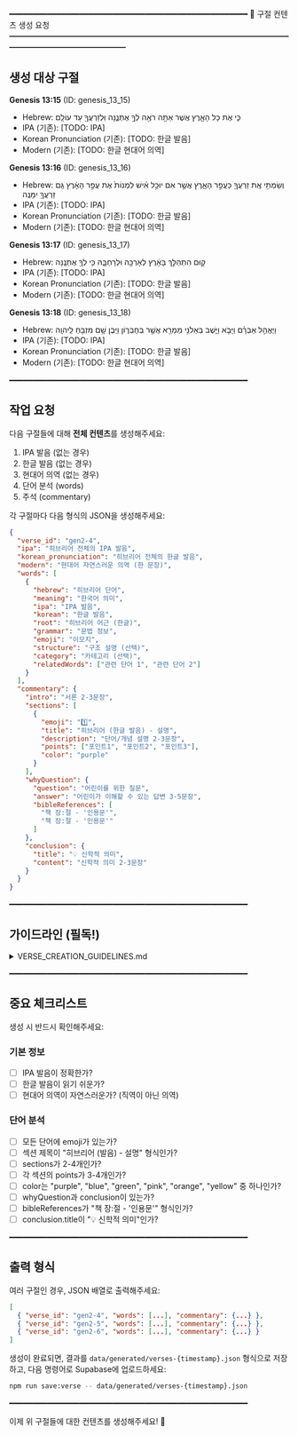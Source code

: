 ━━━━━━━━━━━━━━━━━━━━━━━━━━━━━━━━━━━━━━━━━━━━━━━━━━━
📖 구절 컨텐츠 생성 요청
━━━━━━━━━━━━━━━━━━━━━━━━━━━━━━━━━━━━━━━━━━━━━━━━━━━

## 생성 대상 구절


**Genesis 13:15** (ID: genesis_13_15)
- Hebrew: כִּ֧י אֶת כָּל הָאָ֛רֶץ אֲשֶׁר אַתָּ֥ה רֹאֶ֖ה לְךָ֣ אֶתְּנֶ֑נָּה וּֽלְזַרְעֲךָ֖ עַד עוֹלָֽם
- IPA (기존): [TODO: IPA]
- Korean Pronunciation (기존): [TODO: 한글 발음]
- Modern (기존): [TODO: 한글 현대어 의역]


**Genesis 13:16** (ID: genesis_13_16)
- Hebrew: וְשַׂמְתִּ֥י אֶֽת זַרְעֲךָ֖ כַּעֲפַ֣ר הָאָ֑רֶץ אֲשֶׁ֣ר אִם יוּכַ֣ל אִ֗ישׁ לִמְנוֹת֙ אֶת עֲפַ֣ר הָאָ֔רֶץ גַּֽם זַרְעֲךָ֖ יִמָּנֶֽה
- IPA (기존): [TODO: IPA]
- Korean Pronunciation (기존): [TODO: 한글 발음]
- Modern (기존): [TODO: 한글 현대어 의역]


**Genesis 13:17** (ID: genesis_13_17)
- Hebrew: ק֚וּם הִתְהַלֵּ֣ךְ בָּאָ֔רֶץ לְאָרְכָּ֖הּ וּלְרָחְבָּ֑הּ כִּ֥י לְךָ֖ אֶתְּנֶֽנָּה
- IPA (기존): [TODO: IPA]
- Korean Pronunciation (기존): [TODO: 한글 발음]
- Modern (기존): [TODO: 한글 현대어 의역]


**Genesis 13:18** (ID: genesis_13_18)
- Hebrew: וַיֶּאֱהַ֣ל אַבְרָ֗ם וַיָּבֹ֛א וַיֵּ֛שֶׁב בְּאֵלֹנֵ֥י מַמְרֵ֖א אֲשֶׁ֣ר בְּחֶבְר֑וֹן וַיִּֽבֶן שָׁ֥ם מִזְבֵּ֖חַ לַֽיהוָֽה
- IPA (기존): [TODO: IPA]
- Korean Pronunciation (기존): [TODO: 한글 발음]
- Modern (기존): [TODO: 한글 현대어 의역]


━━━━━━━━━━━━━━━━━━━━━━━━━━━━━━━━━━━━━━━━━━━━━━━━━━━

## 작업 요청

다음 구절들에 대해 **전체 컨텐츠**를 생성해주세요:
1. IPA 발음 (없는 경우)
2. 한글 발음 (없는 경우)
3. 현대어 의역 (없는 경우)
4. 단어 분석 (words)
5. 주석 (commentary)

각 구절마다 다음 형식의 JSON을 생성해주세요:

```json
{
  "verse_id": "gen2-4",
  "ipa": "히브리어 전체의 IPA 발음",
  "korean_pronunciation": "히브리어 전체의 한글 발음",
  "modern": "현대어 자연스러운 의역 (한 문장)",
  "words": [
    {
      "hebrew": "히브리어 단어",
      "meaning": "한국어 의미",
      "ipa": "IPA 발음",
      "korean": "한글 발음",
      "root": "히브리어 어근 (한글)",
      "grammar": "문법 정보",
      "emoji": "이모지",
      "structure": "구조 설명 (선택)",
      "category": "카테고리 (선택)",
      "relatedWords": ["관련 단어 1", "관련 단어 2"]
    }
  ],
  "commentary": {
    "intro": "서론 2-3문장",
    "sections": [
      {
        "emoji": "1️⃣",
        "title": "히브리어 (한글 발음) - 설명",
        "description": "단어/개념 설명 2-3문장",
        "points": ["포인트1", "포인트2", "포인트3"],
        "color": "purple"
      }
    ],
    "whyQuestion": {
      "question": "어린이를 위한 질문",
      "answer": "어린이가 이해할 수 있는 답변 3-5문장",
      "bibleReferences": [
        "책 장:절 - '인용문'",
        "책 장:절 - '인용문'"
      ]
    },
    "conclusion": {
      "title": "💡 신학적 의미",
      "content": "신학적 의미 2-3문장"
    }
  }
}
```

━━━━━━━━━━━━━━━━━━━━━━━━━━━━━━━━━━━━━━━━━━━━━━━━━━━

## 가이드라인 (필독!)

<details>
<summary>VERSE_CREATION_GUIDELINES.md</summary>

```markdown
# 창세기 구절 컨텐츠 작성 지침 (컨텐츠 제작 에이전트용)

> ⚠️ **이 문서는 컨텐츠 제작 에이전트 전용입니다**
>
> **에이전트 역할 분리:**
> - **크롤링 에이전트**: 히브리어 원문 수집 → Supabase 저장 (참조: `docs/CRAWLING_AGENT.md`)
> - **컨텐츠 제작 에이전트** (이 문서): Claude 4.5 Haiku로 IPA 발음, 한글 발음, 현대어 번역, 단어 분석, 주석 생성 → Supabase 저장 (참조: `docs/CONTENT_GENERATION_AGENT.md`)

## 목차
1. [개요](#개요)
2. [구절 데이터 구조](#구절-데이터-구조)
3. [히브리어 표기 규칙](#히브리어-표기-규칙)
4. [단어 분석 작성 규칙](#단어-분석-작성-규칙)
5. [깊이 읽기(Commentary) 작성 규칙](#깊이-읽기commentary-작성-규칙)
6. [체크리스트](#체크리스트)
7. [자주 하는 실수](#자주-하는-실수)

---

## 개요

이 문서는 **컨텐츠 제작 에이전트**가 Claude 4.5 Haiku를 사용하여 구절 컨텐츠를 생성할 때 지켜야 할 규칙과 형식을 정의합니다.

**작업 범위:**
- ✅ IPA 발음 생성
- ✅ 한글 발음 생성
- ✅ 현대어 의역 생성
- ✅ 단어 분석 (words 테이블)
- ✅ 주석 (commentaries 관련 테이블)
- ❌ 히브리어 원문 수집 (크롤링 에이전트 담당)

**전제 조건:**
- 히브리어 원문은 크롤링 에이전트에 의해 이미 `verses` 테이블에 저장되어 있어야 합니다.
- 컨텐츠 제작 에이전트는 원문을 읽어와서 나머지 필드를 채웁니다.

---

## 구절 데이터 구조

각 구절은 다음 필드를 포함해야 합니다:

```typescript
{
  id: string;                    // '{책ID}_{장}_{절}' 형식 (예: 'genesis_1_1')
  reference: string;             // '창세기 1:1' 형식
  hebrew: string;                // 히브리어 원문 (크롤링 에이전트가 이미 저장함)
  ipa: string;                   // 국제 음성 기호 표기 (생성 필요)
  koreanPronunciation: string;   // 한글 발음 표기 (생성 필요)
  modern: string;                // 현대어 의역 (생성 필요)
  words: Word[];                 // 단어별 상세 분석 (생성 필요)
  commentary: Commentary;        // 깊이 읽기 (생성 필요, 필수)
}
```

### 필수 vs 선택 필드

**필수 필드:**
- `id`, `reference`, `hebrew`, `ipa`, `koreanPronunciation`, `modern`, `words`, `commentary`
  - 모든 구절은 깊이 있는 학습을 위해 commentary를 반드시 포함해야 합니다

---

## 히브리어 표기 규칙

### 1. 히브리어 원문 (hebrew)
- **정확한 히브리어 문자** 사용
- **니쿠드(모음 부호)** 포함
- **마케프(-)** 및 기타 구두점 정확히 표기
- RTL(우→좌) 방향은 자동 처리됨

**예시:**
```typescript
hebrew: 'בְּרֵאשִׁית, בָּרָא אֱלֹהִים, אֵת הַשָּׁמַיִם, וְאֵת הָאָרֶץ.'
```

### 2. IPA 표기 (ipa)
- **국제 음성 기호 표준** 준수
- 강세는 `ˈ`로 표시
- 음절 구분은 공백으로

**예시:**
```typescript
ipa: 'bəreʃit baˈra ʔɛloˈhim ʔet haʃaˈmajim vəʔet haˈʔarɛts'
```

### 3. 한글 발음 (koreanPronunciation)
- 한국인이 읽기 쉬운 형태로 표기
- 음절 단위로 공백 구분
- 하이픈(-)이나 쉼표 사용 최소화

**예시:**
```typescript
koreanPronunciation: '베레쉬트 바라 엘로힘 에트 하샤마임 베에트 하아레츠'
```

---

## 단어 분석 작성 규칙

각 `Word` 객체는 다음 구조를 따릅니다:

```typescript
{
  hebrew: string;          // 히브리어 단어
  meaning: string;         // 한국어 의미
  ipa: string;             // IPA 발음
  korean: string;          // 한글 발음
  letters: string;         // 글자별 분해 (예: "ש(sh) + ָ + ל(l) + ו(o) + ם(m)")
  root: string;            // 어근 (히브리어 + 한글)
  grammar: string;         // 간단한 품사 (명사/동사/형용사/전치사/접속사/부사/대명사)
  emoji: string;           // 단어를 시각적으로 표현하는 이모지 (필수, fallback)
  iconSvg: string;         // 화려한 커스텀 SVG 아이콘 (필수) ⭐ 새로 추가!
  relatedWords?: string[]; // 관련 단어들 (선택)
}
```

### 필수 vs 선택 필드

**필수 필드:**
- `hebrew`, `meaning`, `ipa`, `korean`, `letters`, `root`, `grammar`, `emoji`, `iconSvg`

**선택 필드:**
- `relatedWords` - 어근이 같거나 의미적으로 연관된 단어들

### 1. 단어 선택 기준
- **의미 단위**로 묶어서 분석
- 전치사+명사, 접속사+동사 등은 하나의 단위로 처리 가능
- 중요한 단어는 개별 분석

### 2. letters 필드 작성 (새로 추가)
히브리어 초보자를 위해 각 글자의 발음을 분해하여 표시합니다.

**형식:** `글자1(발음1) + 글자2(발음2) + ...`

**작성 원칙:**
- 히브리어 글자와 그에 대응하는 발음을 괄호 안에 표시
- `+` 기호로 각 글자를 연결
- 모음 부호(니쿠드)는 발음에 포함시키되, 단독으로는 표시 안 함
- 복잡한 경우 의미 단위로 묶을 수 있음

**예시:**
```typescript
// שָׁלוֹם (샬롬 - 평안)
letters: "ש(sh) + ָ(a) + ל(l) + וֹ(o) + ם(m)"

// בְּרֵאשִׁית (베레쉬트 - 처음에)
letters: "בְּ(be) + רֵא(re) + שִׁ(shi) + ית(t)"

// אֱלֹהִים (엘로힘 - 하나님)
letters: "אֱ(e) + לֹ(lo) + הִ(hi) + ים(m)"

// הַשָּׁמַיִם (하샤마임 - 하늘들)
letters: "הַ(ha) + שָּׁ(sha) + מַ(ma) + יִם(yim)"
```

### 3. grammar 필드 작성 (간소화됨)
**형식:** 단순한 품사만 표시

**허용되는 값:**
- `명사` - 사람, 사물, 개념
- `동사` - 행동, 상태
- `형용사` - 성질, 상태
- `전치사` - 위치, 방향, 관계
- `접속사` - 단어/문장 연결
- `부사` - 동사/형용사 수식
- `대명사` - 명사 대체
- `기타` - 위에 해당하지 않는 경우

**예시:**
```typescript
grammar: '명사'       // בְּרֵאשִׁית (처음)
grammar: '동사'       // בָּרָא (창조하다)
grammar: '형용사'     // טוֹב (좋은)
grammar: '전치사'     // בְּ (~에)
grammar: '접속사'     // וְ (그리고)
```

> **참고:** 상세한 문법 정보(Qal, 완료형, 3인칭 등)는 제거되었습니다. 단순하게 품사만 표시합니다.

### 4. root 필드 작성
**형식:** `히브리어 어근 (한글 발음)`

**예시:**
```typescript
root: 'ב-ר-א (bara)'
root: 'רֵאשִׁית (레쉬트)'
root: 'אֱלֹהַּ (엘로아)'
```

### 5. emoji 필드 (필수, fallback용)
각 단어의 의미를 직관적으로 표현하는 이모지를 선택합니다.

**선택 원칙:**
- 단어의 핵심 의미를 시각적으로 표현
- 학습자가 단어를 쉽게 기억할 수 있도록 도움
- 한 개의 이모지만 사용

**예시:**
```typescript
emoji: '🌅'  // 베레쉬트(처음, 시작)
emoji: '✨'  // 바라(창조하다)
emoji: '👑'  // 엘로힘(하나님)
emoji: '🌥️' // 하샤마임(하늘들)
emoji: '🌎'  // 하아레츠(땅)
emoji: '💡'  // 오르(빛)
emoji: '🌙'  // 라일라(밤)
```

### 6. iconSvg 필드 (필수) ⭐ 새로 추가!

**중요**: 각 단어마다 화려하고 웅장한 커스텀 SVG 아이콘을 직접 생성해야 합니다!

단어의 의미를 시각적으로 표현하는 **64x64 SVG 코드**를 생성합니다.

#### 디자인 요구사항

**필수 특징:**
- 🎨 **화려함**: 최소 3-4가지 그라디언트 사용
- 💎 **웅장함**: 임팩트 있고 기억에 남는 디자인
- 🎯 **상징성**: 단어 의미를 직관적으로 표현
- 🌈 **풍부한 색상**: 4-6가지 색상으로 다채롭게

#### SVG 구조 템플릿

```typescript
iconSvg: `<svg viewBox="0 0 64 64" xmlns="http://www.w3.org/2000/svg">
  <defs>
    <linearGradient id="grad1" x1="0%" y1="0%" x2="0%" y2="100%">
      <stop offset="0%" stop-color="#FFD700" />
      <stop offset="100%" stop-color="#FFA500" />
    </linearGradient>
    <radialGradient id="grad2">
      <stop offset="0%" stop-color="#FFFFFF" />
      <stop offset="100%" stop-color="#FF6B35" />
    </radialGradient>
  </defs>

  <!-- 메인 비주얼 요소들 -->
  <circle cx="32" cy="32" r="20" fill="url(#grad1)"
    filter="drop-shadow(0 0 8px rgba(255, 215, 0, 0.8))" />

  <!-- 추가 디테일 -->
  <path d="M..." fill="url(#grad2)" opacity="0.8" />
</svg>`
```

#### 실제 예시

**בְּרֵאשִׁית (베레쉬트) - 처음, 태초**
```typescript
iconSvg: `<svg viewBox="0 0 64 64" xmlns="http://www.w3.org/2000/svg">
  <defs>
    <radialGradient id="sun1">
      <stop offset="0%" stop-color="#FFD700" />
      <stop offset="100%" stop-color="#FF6B35" />
    </radialGradient>
    <linearGradient id="sky1" x1="0%" y1="0%" x2="0%" y2="100%">
      <stop offset="0%" stop-color="#FF6B9D" />
      <stop offset="100%" stop-color="#8B3A62" />
    </linearGradient>
  </defs>
  <rect width="64" height="64" fill="url(#sky1)" opacity="0.3" rx="8" />
  <circle cx="32" cy="28" r="12" fill="url(#sun1)"
    filter="drop-shadow(0 0 8px rgba(255, 215, 0, 0.8))" />
  <g stroke="#FFD700" stroke-width="2">
    <line x1="32" y1="12" x2="32" y2="18" />
    <line x1="44" y1="16" x2="40" y2="20" />
    <line x1="48" y1="28" x2="42" y2="28" />
  </g>
</svg>`
```

**אֱלֹהִים (엘로힘) - 하나님**
```typescript
iconSvg: `<svg viewBox="0 0 64 64" xmlns="http://www.w3.org/2000/svg">
  <defs>
    <linearGradient id="crown1">
      <stop offset="0%" stop-color="#FFD700" />
      <stop offset="100%" stop-color="#FF8C00" />
    </linearGradient>
  </defs>
  <circle cx="32" cy="32" r="28" fill="rgba(255, 215, 0, 0.1)" />
  <path d="M 12 48 L 16 36 L 22 40 L 32 28 L 42 40 L 48 36 L 52 48 Z"
    fill="url(#crown1)" stroke="#FF8C00" stroke-width="2"
    filter="drop-shadow(0 4px 6px rgba(0, 0, 0, 0.3))" />
  <rect x="12" y="48" width="40" height="6" fill="url(#crown1)" />
  <circle cx="32" cy="32" r="3" fill="#FF1493"
    filter="drop-shadow(0 0 4px rgba(255, 20, 147, 0.8))" />
</svg>`
```

**נָחָשׁ (나하쉬) - 뱀**
```typescript
iconSvg: `<svg viewBox="0 0 64 64" xmlns="http://www.w3.org/2000/svg">
  <defs>
    <linearGradient id="snake1" x1="0%" x2="100%">
      <stop offset="0%" stop-color="#00C853" />
      <stop offset="100%" stop-color="#FFD700" />
    </linearGradient>
  </defs>
  <path d="M 48 52 Q 52 44 48 36 Q 44 28 48 20 Q 52 12 48 4"
    stroke="url(#snake1)" stroke-width="12" stroke-linecap="round" fill="none"
    filter="drop-shadow(2px 2px 4px rgba(0, 0, 0, 0.3))" />
  <ellipse cx="48" cy="4" rx="8" ry="6" fill="url(#snake1)"
    transform="rotate(-30 48 4)" />
  <circle cx="45" cy="3" r="2" fill="#FFD700" />
  <circle cx="20" cy="32" r="8" fill="#C41E3A"
    filter="drop-shadow(2px 2px 4px rgba(0, 0, 0, 0.3))" />
</svg>`
```

#### 작성 지침

1. **그라디언트 필수**: 최소 2개 이상의 그라디언트 정의
2. **색상 선택**: 단어 의미와 어울리는 색상 팔레트
   - 하나님/거룩: 금색, 흰색, 보라
   - 창조/생명: 초록, 청록, 금색
   - 빛: 노랑, 주황, 흰색
   - 어둠: 보라, 검정, 남색
   - 물: 파랑, 청록, 흰색
   - 불: 빨강, 주황, 노랑
3. **특수 효과**: `filter="drop-shadow(...)"` 적극 활용
4. **투명도**: `opacity` 속성으로 깊이감 표현
5. **간결성**: 너무 복잡하지 않게, 핵심 요소만

#### 주의사항

⚠️ **인라인 스타일**: SVG 문자열 형태로 저장되므로 외부 CSS 참조 불가
⚠️ **ID 충돌 방지 (중요!)**: 각 단어마다 **완전히 고유한** gradient ID 사용
   - ❌ 잘못된 예: `id="grad1"`, `id="sun1"`, `id="point1"` (다른 단어와 중복 가능)
   - ✅ 올바른 예: `id="bereshit-sun1"`, `id="elohim-crown1"`, `id="nashash-snake1"`
   - **규칙**: `{히브리어단어영문}-{고유식별자}` 형식 사용
   - **이유**: HebrewIcon 컴포넌트가 자동으로 고유 ID를 생성하지만, 원본에도 고유 ID 사용 권장
⚠️ **따옴표**: SVG 속성값에 `"` 사용, 전체 문자열은 백틱(\`) 사용
⚠️ **API 사용 금지**: 외부 API를 호출하지 말고, 직접 SVG 코드를 작성할 것!

#### 🐛 알려진 에러 및 해결법

**에러 1: SVG Gradient ID 충돌**
- **증상**: 로컬에서는 SVG 아이콘이 표시되지만 Vercel 배포 후 ❓로 표시됨
- **원인**: 여러 단어에서 동일한 gradient ID (예: `id="grad1"`) 사용 시 DOM 충돌
- **해결**: 각 단어마다 고유한 prefix 사용 (예: `id="bereshit-grad1"`, `id="bara-grad1"`)
- **자동 처리**: HebrewIcon.tsx에서 자동으로 고유 ID 생성하지만, 원본도 고유하게 작성 권장

### 7. relatedWords 필드 (선택)
어근이 같거나 의미적으로 연관된 히브리어 단어들을 배열로 제공합니다.
학습자가 어휘를 확장하고 단어 간의 관계를 이해하는 데 도움이 됩니다.

**작성 원칙:**
- 2-3개 정도의 관련 단어 제공
- "히브리어 (한글 발음 - 한국어 의미)" 형식 사용
- 중요한 단어나 학습 초기 단계의 단어에 주로 사용

**예시:**
```typescript
relatedWords: [
  'רֹאשׁ (로쉬 - 머리)',
  'רִאשׁוֹן (리쇼온 - 첫째)'
]
relatedWords: [
  'בְּרִיאָה (브리아 - 창조물)',
  'בּוֹרֵא (보레 - 창조주)'
]
relatedWords: [
  'אֵל (엘 - 하나님)',
  'יְהוָה (여호와 - 주님)'
]
```

---

## 깊이 읽기(Commentary) 작성 규칙

### ⚠️ 가장 중요: 섹션 제목 형식

**반드시 다음 형식을 따라야 합니다:**

```
히브리어 단어 (한글 발음) - 한국어 설명
```

### ✅ 올바른 예시:
```typescript
title: "בְּרֵאשִׁית (베레쉬트) - 절대적인 시작"
title: "בָּרָא (바라) - 무에서 유를 창조하다"
title: "צְבָאָם (체바암) - 만물의 군대"
title: "הַשָּׁמַיִם וְהָאָרֶץ (하샤마임 베하아레츠) - 하늘과 땅, 창조의 전체성"
```

### ❌ 잘못된 예시:
```typescript
title: "하늘과 땅 - 창조의 전체성"              // ❌ 히브리어 없음
title: "절대적인 시작"                          // ❌ 히브리어와 발음 없음
title: "만물의 군대 - צְבָאָם"                  // ❌ 순서가 반대
```

---

### Commentary 구조

```typescript
commentary: {
  intro: string;                 // 서론 (2-3문장) - 필수
  sections: CommentarySection[]; // 2-4개 섹션 - 필수
  whyQuestion: {                 // 어린이를 위한 질문 - 필수
    question: string;
    answer: string;              // 3-5문장
    bibleReferences: string[];   // 관련 구절 2-4개
  };
  conclusion: {                  // 신학적 의미 - 필수
    title: string;               // 항상 "💡 신학적 의미"
    content: string;             // 2-3문장
  };
}
```

**모든 필드가 필수입니다.** 각 구절은 완전한 학습 경험을 제공하기 위해 intro, sections, whyQuestion, conclusion을 모두 포함해야 합니다.

### 1. intro (서론)
- 구절의 **전체적인 의미**를 2-3문장으로 요약
- 신학적/역사적 맥락 제공
- 구절이 왜 중요한지 설명

**예시:**
```typescript
intro: "창세기 2장 1절은 6일간의 창조 사역의 완성을 선언합니다. '완성되었다'는 히브리어 '칼라'는 단순히 끝났다는 의미가 아니라, 완전하고 완벽하게 이루어졌다는 의미를 담고 있습니다."
```

### 2. sections (색상 카드 섹션)
각 섹션은 **하나의 주요 히브리어 단어나 개념**을 깊이 있게 설명합니다.

#### CommentarySection 구조:
```typescript
{
  emoji: string;           // "1️⃣", "2️⃣", "3️⃣", "4️⃣"
  title: string;           // ⚠️ 반드시 "히브리어 (발음) - 설명" 형식
  description: string;     // 단어/개념 설명 (2-3문장)
  points: string[];        // 핵심 포인트 3-4개
  color: 'purple' | 'blue' | 'green' | 'pink' | 'orange' | 'yellow';
}
```

#### 섹션 수 가이드:
- **2-4개 섹션** 작성
  - 간단한 구절: 2개
  - 일반적인 구절: 3개
  - 복잡하거나 중요한 구절: 4개

#### 색상 선택 가이드:
- 각 섹션에 **다른 색상** 사용
- 권장 순서: purple → blue → green → pink (또는 orange, yellow)
- 색상 뒤에 **`as const` 타입 단언** 필요 (TypeScript 타입 안정성)

**예시:**
```typescript
sections: [
  {
    emoji: "1️⃣",
    title: "וַיְכֻלּוּ (바예쿨루) - 완성의 선언",
    description: "히브리어 '칼라'는 '완성하다', '끝내다'를 의미하는 동사입니다. 수동태 형태(Pual)로 사용되어 하나님의 창조 사역이 완전히 이루어졌음을 강조합니다.",
    points: [
      "창조는 무작위나 진행 중인 과정이 아니라 완성된 사건입니다",
      "하나님의 계획은 완벽하게 실현되었습니다",
      "모든 피조물이 제자리를 찾고 목적을 갖게 되었습니다"
    ],
    color: "purple" as const
  },
  {
    emoji: "2️⃣",
    title: "צְבָאָם (체바암) - 만물의 군대",
    description: "'체바'는 본래 '군대', '군사력'을 의미하는 단어입니다. 여기서는 하늘과 땅의 모든 피조물을 지칭하며, 창조 세계의 질서와 조직성을 나타냅니다.",
    points: [
      "별들, 천사들, 동물들, 식물들 모두가 하나님의 '군대'입니다",
      "각 피조물은 창조주의 명령에 따라 움직이는 조직된 전체입니다",
      "'만군의 여호와'라는 표현의 배경이 됩니다"
    ],
    color: "blue" as const
  },
  {
    emoji: "3️⃣",
    title: "הַשָּׁמַיִם וְהָאָרֶץ (하샤마임 베하아레츠) - 하늘과 땅, 창조의 전체성",
    description: "'하늘과 땅'이라는 표현은 히브리어의 '메리즘'(merism) 기법으로, 두 극단을 언급함으로써 그 사이의 모든 것을 포함하는 수사법입니다.",
    points: [
      "보이는 것과 보이지 않는 것 모두가 완성되었습니다",
      "영적 세계와 물질 세계가 모두 포함됩니다",
      "우주의 모든 영역이 하나님의 창조 안에 있습니다"
    ],
    color: "green" as const
  }
]
```

### 3. whyQuestion (어린이를 위한 질문)
**목적:** 어린이들이 구절을 이해하도록 돕는 간단한 질문과 답변

```typescript
whyQuestion: {
  question: "왜 하나님은 하늘과 땅을 '완성'하셨을까요?",
  answer: "하나님은 우리가 살아갈 세상을 완벽하게 준비하고 싶으셨어요. 마치 부모님이 아기가 태어나기 전에 집을 깨끗이 정리하고 필요한 모든 것을 준비하는 것처럼, 하나님도 우리를 위해 모든 것을 완벽하게 만들어주셨답니다.",
  bibleReferences: [
    "시편 33:6 - '여호와의 말씀으로 하늘이 지음이 되었으며'",
    "골로새서 1:16 - '만물이 그에게서 창조되되 하늘과 땅에서 보이는 것들과 보이지 않는 것들'",
    "요한복음 1:3 - '만물이 그로 말미암아 지은 바 되었으니'"
  ]
}
```

**작성 원칙:**
- **question:** 간단하고 직접적인 질문
- **answer:** 3-5문장, 어린이가 이해할 수 있는 비유 사용
- **bibleReferences:** 2-4개의 관련 구절, `책 장:절 - "인용문"` 형식

### 4. conclusion (신학적 의미)
**목적:** 구절의 더 깊은 신학적 의미나 적용을 제시

```typescript
conclusion: {
  title: "💡 신학적 의미",
  content: "창조의 완성은 하나님의 신실하심을 보여줍니다. 하나님이 시작하신 일은 반드시 완성하십니다. 이는 구원의 역사에도 적용됩니다 - '너희 속에서 착한 일을 시작하신 이가 그리스도 예수의 날까지 이루실 줄을 우리는 확신하노라'(빌립보서 1:6)."
}
```

**작성 원칙:**
- **title:** 항상 `"💡 신학적 의미"` 고정
- **content:** 2-3문장, 신학적 통찰이나 그리스도 중심적 해석

---

## 현대어 의역 작성 규칙

### modern 필드
- **의역(paraphrase)** 형태로 작성
- 직역이 아닌 현대 한국어로 자연스럽게 의미 전달
- 한 문장으로 작성 (UI에서 한 줄로 표시됨)

### ✅ 좋은 예시 (의역):
```typescript
modern: '이렇게 하늘과 땅과 그 안의 모든 것이 완성되었습니다'
modern: '태초에 하나님께서 하늘과 땅을 창조하셨습니다'
modern: '땅은 혼돈하고 공허하며 어둠이 깊음 위에 있고, 하나님의 영은 수면 위에 운행하고 계셨습니다'
```

### ❌ 잘못된 예시 (직역):
```typescript
modern: '완성되었다 하늘들이 그리고 땅이 그리고 모든-그것들의 군대가'  // ❌ 직역체
modern: '하늘과 땅과 그 만물이 다 이루니라'                              // ❌ 고어체
```

---

## 체크리스트

새 구절을 추가하기 전에 다음 항목을 확인하세요:

### 기본 정보
- [ ] `id`가 `{책ID}_{장}_{절}` 형식인가? (예: `genesis_1_1`, `genesis_2_10`)
- [ ] `reference`가 `창세기 {장}:{절}` 형식인가?
- [ ] 히브리어 원문이 정확하고 니쿠드가 포함되어 있는가?
- [ ] IPA 표기가 정확한가?
- [ ] 한글 발음이 읽기 쉬운가?
- [ ] 현대어 의역이 자연스러운가? (직역이 아닌가?)

### 단어 분석
- [ ] 의미 단위로 적절하게 묶였는가?
- [ ] 모든 단어에 `hebrew`, `meaning`, `ipa`, `korean`, `root`, `grammar`, `emoji`가 있는가?
- [ ] `root` 필드가 `히브리어 (한글)` 형식인가?
- [ ] `grammar` 필드가 명확하고 일관된 형식인가?
- [ ] `emoji`가 단어의 의미를 적절하게 표현하는가?
- [ ] `relatedWords`를 추가할 만한 중요한 단어인가? (선택사항)

### 깊이 읽기 (Commentary) - 모든 필드 필수
- [ ] `intro`가 구절의 전체 의미를 잘 요약하는가? (2-3문장)
- [ ] 섹션이 2-4개 있는가?
- [ ] **모든 섹션 제목이 "히브리어 (한글 발음) - 설명" 형식인가?** ⚠️ 가장 중요!
- [ ] 각 섹션에 다른 색상을 사용했는가?
- [ ] 각 섹션의 color에 `as const` 타입 단언이 있는가?
- [ ] 각 섹션의 `points` 배열에 3-4개의 핵심 포인트가 있는가?
- [ ] `whyQuestion`이 있고, 답변이 어린이가 이해할 수 있는가?
- [ ] `bibleReferences`가 2-4개 있고 `책 장:절 - "인용문"` 형식인가?
- [ ] `conclusion`이 있고, title이 정확히 `"💡 신학적 의미"`인가?
- [ ] `conclusion.content`가 2-3문장으로 신학적 의미를 잘 설명하는가?

### TypeScript 형식
- [ ] 모든 문자열이 따옴표로 감싸져 있는가?
- [ ] color에 `as const` 타입 단언이 있는가?
- [ ] 배열과 객체가 올바르게 닫혔는가?
- [ ] 쉼표가 올바른 위치에 있는가?

---

## 자주 하는 실수

### 0. ❌ commentary를 생략
**잘못된 예:**
```typescript
{
  id: 'genesis_1_1',
  reference: '창세기 1:1',
  // ... 기본 필드들
  // commentary가 없음 ❌
}
```

**올바른 예:**
```typescript
{
  id: 'genesis_1_1',
  reference: '창세기 1:1',
  // ... 기본 필드들
  commentary: {
    intro: "...",
    sections: [...],
    whyQuestion: {...},
    conclusion: {...}
  } // ✅ 모든 구절에 필수
}
```

### 1. ❌ 섹션 제목에 히브리어 누락
**잘못된 예:**
```typescript
title: "하늘과 땅 - 창조의 전체성"
title: "완성의 선언"
```

**올바른 예:**
```typescript
title: "הַשָּׁמַיִם וְהָאָרֶץ (하샤마임 베하아레츠) - 하늘과 땅, 창조의 전체성"
title: "וַיְכֻלּוּ (바예쿨루) - 완성의 선언"
```

### 2. ❌ 현대어 의역을 직역으로 작성
**잘못된 예:**
```typescript
modern: '그리고 완성되었다 하늘들이 그리고 땅이'  // 직역체
```

**올바른 예:**
```typescript
modern: '이렇게 하늘과 땅과 그 안의 모든 것이 완성되었습니다'  // 자연스러운 의역
```

### 3. ❌ root 필드에 한글 발음 누락
**잘못된 예:**
```typescript
root: 'ב-ר-א'       // 한글 없음
root: '(bara)'      // 히브리어 없음
```

**올바른 예:**
```typescript
root: 'ב-ר-א (bara)'
```

### 4. ❌ color에 as const 누락
**잘못된 예:**
```typescript
color: "purple"     // TypeScript 타입 에러 발생 가능
```

**올바른 예:**
```typescript
color: "purple" as const
```

### 5. ❌ 섹션의 points가 너무 적거나 많음
**잘못된 예:**
```typescript
points: [
  "하나님의 능력을 보여줍니다"  // 1개만 - 너무 적음
]
```

```typescript
points: [
  "첫 번째 포인트",
  "두 번째 포인트",
  "세 번째 포인트",
  "네 번째 포인트",
  "다섯 번째 포인트",
  "여섯 번째 포인트"  // 6개 - 너무 많음
]
```

**올바른 예:**
```typescript
points: [
  "창조는 무작위나 진행 중인 과정이 아니라 완성된 사건입니다",
  "하나님의 계획은 완벽하게 실현되었습니다",
  "모든 피조물이 제자리를 찾고 목적을 갖게 되었습니다"
]  // 3개 - 적절함
```

### 6. ❌ bibleReferences 형식 오류
**잘못된 예:**
```typescript
bibleReferences: [
  "시편 33:6",                    // 인용문 없음
  "여호와의 말씀으로 하늘이...",  // 출처 없음
]
```

**올바른 예:**
```typescript
bibleReferences: [
  "시편 33:6 - '여호와의 말씀으로 하늘이 지음이 되었으며'",
  "골로새서 1:16 - '만물이 그에게서 창조되되 하늘과 땅에서 보이는 것들과 보이지 않는 것들'"
]
```

### 7. ❌ 단어에 emoji 누락
**잘못된 예:**
```typescript
{
  hebrew: 'בָּרָא',
  meaning: '창조하셨다',
  ipa: 'baˈra',
  korean: '바라',
  root: 'ב-ר-א (bara)',
  grammar: '동사 Qal 완료형 3인칭 남성 단수'
  // emoji 없음 ❌
}
```

**올바른 예:**
```typescript
{
  hebrew: 'בָּרָא',
  meaning: '창조하셨다',
  ipa: 'baˈra',
  korean: '바라',
  root: 'ב-ר-א (bara)',
  grammar: '동사 Qal 완료형 3인칭 남성 단수',
  emoji: '✨'  // ✅ 필수
}
```

### 8. ❌ whyQuestion 또는 conclusion 누락
**잘못된 예:**
```typescript
commentary: {
  intro: "...",
  sections: [...]
  // whyQuestion과 conclusion이 없음 ❌
}
```

**올바른 예:**
```typescript
commentary: {
  intro: "...",
  sections: [...],
  whyQuestion: {  // ✅ 필수
    question: "왜 하나님은 세상을 만드셨을까요?",
    answer: "하나님은 우리를 사랑하시기 때문에...",
    bibleReferences: [...]
  },
  conclusion: {  // ✅ 필수
    title: "💡 신학적 의미",
    content: "창조의 완성은 하나님의 신실하심을 보여줍니다..."
  }
}
```

### 9. ❌ 섹션 수가 너무 적거나 많음
**잘못된 예:**
```typescript
sections: [
  // 섹션이 1개만 - 너무 적음 ❌
]

sections: [
  // 섹션이 5개 이상 - 너무 많음 ❌
]
```

**올바른 예:**
```typescript
sections: [
  // 2-4개가 적절 ✅
  // 간단한 구절: 2개
  // 일반적인 구절: 3개
  // 복잡한 구절: 4개
]
```

---

## AI 도구 사용 지침 (컨텐츠 제작 에이전트)

**컨텐츠 제작 에이전트**는 Claude 4.5 Haiku를 사용하여 구절 컨텐츠를 자동 생성합니다.

### 사용 모델
- **Claude 4.5 Haiku** (Anthropic API)
  - 빠른 응답 속도
  - 히브리어 및 신학적 컨텐츠 처리에 적합
  - 비용 효율적 (~$4 for Genesis 전체 1,533 구절)

### 웹 리서치 도구
**선택 사항: 온라인 참고 자료**

컨텐츠 생성 시 필요에 따라 온라인 참고 자료를 조회할 수 있습니다:

#### 참고 가능한 소스:
1. **IPA 발음 조사**
   - Wiktionary, 언어학 사이트에서 IPA 표기 확인

2. **신학적 배경 연구**
   - Matthew Henry Commentary, Keil & Delitzsch 등 온라인 주석서
   - 참고만 하되, 그대로 번역하지 않고 한국어로 재작성

3. **관련 성경 구절 찾기**
   - Bible Gateway, Bible Hub 등에서 교차 참조 확인
   - whyQuestion의 bibleReferences 작성 시 활용

> ⚠️ **주의**: 히브리어 원문은 크롤링 에이전트가 이미 Supabase에 저장했으므로, 컨텐츠 제작 에이전트는 DB에서 읽어와서 사용합니다.

### AI 작업 프로세스

1. **데이터 조회 단계**
   - Supabase에서 히브리어 원문만 있는 구절 조회
   - `WHERE ipa = '' OR korean_pronunciation = ''`

2. **작성 단계** (Claude 4.5 Haiku가 직접 작성)
   - 수집한 정보 기반으로 구절 데이터 작성
   - **commentary를 AI가 직접 작성** (리서치 자료 참고)
     - intro: 구절의 신학적/역사적 맥락 설명
     - sections: 주요 히브리어 단어 분석
     - whyQuestion: 어린이 눈높이 질문과 답변
     - conclusion: 신학적 의미 정리
   - words 배열의 모든 필드 작성

3. **검토 및 수정**
   - 이 가이드라인의 체크리스트로 검증
   - 창세기 1장 예시와 형식 비교
   - 섹션 제목 형식 확인: "히브리어 (발음) - 설명"
   - 모든 필수 필드 존재 확인

### Commentary 작성 시 주의사항

**AI가 직접 작성해야 하는 이유:**
- 일관된 어조와 스타일 유지
- 한국어 학습자에게 최적화된 설명
- 어린이와 성인 모두를 위한 균형잡힌 내용
- 창세기 1장 예시와 동일한 품질 유지

**작성 원칙:**
- 리서치한 주석서는 **참고만** 하되, 그대로 번역하지 않음
- 한국 교회 전통과 문화를 고려한 설명
- 학술적이면서도 쉬운 언어 사용
- 신학적 정확성과 목회적 적용의 균형

---

## 참고 자료

### 히브리어 참고 도구
- **Blue Letter Bible** (https://www.blueletterbible.org) - 히브리어 원문 및 Strong's 번호
- **Mechon Mamre** (https://mechon-mamre.org) - 정확한 히브리어 원문
- **Wiktionary** (https://en.wiktionary.org) - IPA 발음 기호
- **Bible Hub** (https://biblehub.com) - 다양한 히브리어 도구 및 주석

### 신학 참고 자료
- **Matthew Henry Commentary** (https://www.biblestudytools.com/commentaries/matthew-henry-complete/)
- **Keil & Delitzsch Commentary**
- **Word Biblical Commentary**
- **Bible Gateway** (https://www.biblegateway.com) - 다양한 번역본 및 교차 참조

### TypeScript 타입 정의
전체 타입 정의는 `src/types/index.ts`를 참조하세요.

---

## 창세기 1장 실제 예시

실제 작성된 창세기 1장의 구절들을 참고하면 큰 도움이 됩니다.

### 추천 참고 구절:
1. **창세기 1:1** - 4개 섹션, 매우 상세한 commentary 예시
2. **창세기 1:2** - 2개 섹션, 간단한 구절 예시
3. **창세기 1:3** - 3개 섹션, 일반적인 구절 예시
4. **창세기 1:4** - 2개 섹션, 간단한 구절 예시
5. **창세기 1:5** - 3개 섹션, relatedWords 사용 예시

### 창세기 1:3 완전한 예시

이 예시는 일반적인 구절의 표준 형식을 잘 보여줍니다:

```typescript
{
  id: 'genesis_1_3',
  reference: '창세기 1:3',
  hebrew: 'וַיֹּאמֶר אֱלֹהִים, יְהִי אוֹר; וַיְהִי-אוֹר.',
  ipa: 'ˈʔor vajəˈhi ˈʔor jəˈhi ʔɛloˈhim vajˈjomɛr',
  koreanPronunciation: '오르 바예히, 오르 예히, 엘로힘 바요메르',
  modern: '하나님께서 말씀하시기를 "빛이 있으라" 하시니 빛이 있었습니다',
  words: [
    {
      hebrew: 'וַיֹּאמֶר',
      meaning: '그리고 말씀하셨다',
      ipa: 'vajˈjomɛr',
      korean: '바요메르',
      root: 'א-מ-ר (아마르)',
      grammar: '동사 Qal 미완료형 전환형(Wayyiqtol) 3인칭 남성 단수',
      structure: '연속된 동작을 나타내는 내러티브 시제',
      emoji: '💬'
    },
    {
      hebrew: 'יְהִי',
      meaning: '~이 있으라, ~이 되라',
      ipa: 'jəˈhi',
      korean: '예히',
      root: 'ה-י-ה (하야)',
      grammar: '동사 Qal 단형 미완료형 3인칭 남성 단수',
      structure: '명령이나 소원을 나타내는 단축형 동사',
      emoji: '💫'
    },
    {
      hebrew: 'אוֹר',
      meaning: '빛',
      ipa: 'ˈʔor',
      korean: '오르',
      root: 'אוֹר (오르)',
      grammar: '명사 남성 단수',
      structure: '물리적 빛과 영적 빛을 모두 의미할 수 있는 용어',
      emoji: '💡'
    }
  ],
  commentary: {
    intro: "창조의 첫 말씀이자 가장 극적인 순간입니다. 하나님의 말씀이 즉시 현실이 되는 창조적 능력을 보여줍니다.",
    sections: [
      {
        emoji: "1️⃣",
        title: "יְהִי אוֹר (예히 오르) - 빛이 있으라",
        description: "단 두 단어로 이루어진 간결하고 강력한 명령입니다. 하나님께서 말씀하시자마자 즉시 빛이 생겨났으며, 이는 해와 달이 창조되기 전(4일째)의 빛으로 물리적 광원과 독립된 빛 자체를 의미합니다.",
        points: [
          "하나님 말씀의 즉각적이고 절대적인 능력",
          "광원 이전에 존재하는 빛 자체",
          "요한복음 1:1-5의 영적 빛과 연결됨"
        ],
        color: "purple" as const
      },
      {
        emoji: "2️⃣",
        title: "וַיֹּאמֶר...וַיְהִי (바요메르...바예히) - 말씀과 성취",
        description: "'바요메르(말씀하셨다)'와 '바예히(되었다)'의 즉각적 연결은 하나님 말씀의 창조적 능력을 보여줍니다. 말씀이 곧 실재가 되는 신적 권능을 나타냅니다.",
        points: [
          "말씀과 성취 사이에 지연이 없음",
          "하나님의 말씀은 실재를 창조하는 능력",
          "우리 삶에도 역사하는 말씀의 능력"
        ],
        color: "blue" as const
      },
      {
        emoji: "3️⃣",
        title: "אוֹר (오르) - 첫 창조, 어둠에서 빛으로",
        description: "빛의 창조는 모든 후속 창조의 기초입니다. 빛은 생명의 전제조건이며, 하나님의 임재와 계시를 상징합니다.",
        points: [
          "모든 생명의 기초가 되는 빛",
          "하나님의 임재와 계시의 상징",
          "어둠(무질서)에서 빛(질서)으로의 전환"
        ],
        color: "green" as const
      }
    ],
    whyQuestion: {
      question: "하나님이 '빛이 있으라'고 하시면 바로 빛이 생겼나요?",
      answer: "네, 맞아요! 하나님은 너무나 능력이 크셔서 말씀만 하시면 바로 이루어져요. 우리는 무언가를 만들 때 손으로 만들어야 하지만, 하나님은 말씀만 하셔도 뚝딱 만들어지신답니다. '빛이 있으라' 하시자 바로 환하게 빛이 생겼어요. 이것이 바로 하나님의 놀라운 능력이에요!",
      bibleReferences: [
        "시편 33:9 - 그가 말씀하시매 이루어졌으며",
        "히브리서 11:3 - 말씀으로 지어진 줄을 우리가 아나니",
        "요한복음 1:3 - 만물이 그로 말미암아 지은 바 되었으니"
      ]
    },
    conclusion: {
      title: "💡 신학적 의미",
      content: "하나님의 말씀은 단순한 소리가 아니라 실재를 창조하는 능력입니다. '빛이 있으라'는 명령은 물리적 빛뿐 아니라 영적 계시와 진리의 시작을 의미합니다. 우리가 하나님의 말씀을 들을 때, 그것은 우리 삶의 어둠을 물리치고 새로운 창조를 시작하는 능력이 됩니다."
    }
  }
}
```

---

## 질문이나 문제가 있을 때

1. **창세기 1장의 기존 구절들**을 참고하여 형식을 확인하세요
   - 특히 창세기 1:1 (복잡한 구절), 1:2 (간단한 구절), 1:3 (일반적인 구절)
2. 이 가이드라인의 **체크리스트**를 다시 확인하세요
3. 특히 **섹션 제목 형식**을 철저히 확인하세요: `히브리어 (한글) - 설명` ⚠️
4. **모든 필수 필드**가 있는지 확인하세요: commentary, whyQuestion, conclusion, emoji

---

**마지막 업데이트:** 2025년 1월
**버전:** 2.0 (commentary 필수화, emoji/relatedWords 추가, 창세기 1장 예시 기반)

```

</details>

━━━━━━━━━━━━━━━━━━━━━━━━━━━━━━━━━━━━━━━━━━━━━━━━━━━

## Genesis 1장 참고 예시

<details>
<summary>Genesis 1장 예시 코드</summary>

```typescript

```

</details>

━━━━━━━━━━━━━━━━━━━━━━━━━━━━━━━━━━━━━━━━━━━━━━━━━━━

## 중요 체크리스트

생성 시 반드시 확인해주세요:

### 기본 정보
- [ ] IPA 발음이 정확한가?
- [ ] 한글 발음이 읽기 쉬운가?
- [ ] 현대어 의역이 자연스러운가? (직역이 아닌 의역)

### 단어 분석
- [ ] 모든 단어에 emoji가 있는가?
- [ ] 섹션 제목이 "히브리어 (발음) - 설명" 형식인가?
- [ ] sections가 2-4개인가?
- [ ] 각 섹션의 points가 3-4개인가?
- [ ] color는 "purple", "blue", "green", "pink", "orange", "yellow" 중 하나인가?
- [ ] whyQuestion과 conclusion이 있는가?
- [ ] bibleReferences가 "책 장:절 - '인용문'" 형식인가?
- [ ] conclusion.title이 "💡 신학적 의미"인가?

━━━━━━━━━━━━━━━━━━━━━━━━━━━━━━━━━━━━━━━━━━━━━━━━━━━

## 출력 형식

여러 구절인 경우, JSON 배열로 출력해주세요:

```json
[
  { "verse_id": "gen2-4", "words": [...], "commentary": {...} },
  { "verse_id": "gen2-5", "words": [...], "commentary": {...} },
  { "verse_id": "gen2-6", "words": [...], "commentary": {...} }
]
```

생성이 완료되면, 결과를 `data/generated/verses-{timestamp}.json` 형식으로
저장하고, 다음 명령어로 Supabase에 업로드하세요:

```bash
npm run save:verse -- data/generated/verses-{timestamp}.json
```

━━━━━━━━━━━━━━━━━━━━━━━━━━━━━━━━━━━━━━━━━━━━━━━━━━━

이제 위 구절들에 대한 컨텐츠를 생성해주세요! 🙏